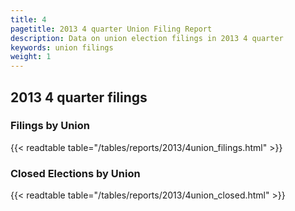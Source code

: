 ```yaml
---
title: 4
pagetitle: 2013 4 quarter Union Filing Report
description: Data on union election filings in 2013 4 quarter 
keywords: union filings
weight: 1
---
```


## 2013 4 quarter filings

### Filings by Union
{{< readtable table="/tables/reports/2013/4union_filings.html" >}}

### Closed Elections by Union
{{< readtable table="/tables/reports/2013/4union_closed.html" >}}
